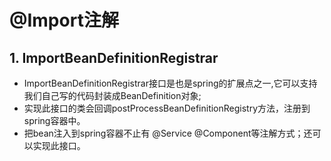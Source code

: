 # @Import注解

## 1. ImportBeanDefinitionRegistrar

* ImportBeanDefinitionRegistrar接口是也是spring的扩展点之一,它可以支持我们自己写的代码封装成BeanDefinition对象;
* 实现此接口的类会回调postProcessBeanDefinitionRegistry方法，注册到spring容器中。
* 把bean注入到spring容器不止有 @Service @Component等注解方式；还可以实现此接口。

